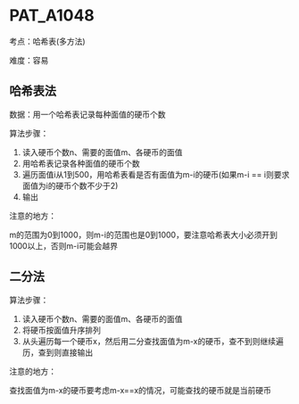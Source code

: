 # PAT_A1048

考点：哈希表(多方法)

难度：容易

## 哈希表法

数据：用一个哈希表记录每种面值的硬币个数

算法步骤：

1. 读入硬币个数n、需要的面值m、各硬币的面值
2. 用哈希表记录各种面值的硬币个数
3. 遍历面值i从1到500，用哈希表看是否有面值为m-i的硬币(如果m-i == i则要求面值为i的硬币个数不少于2)
4. 输出

注意的地方：

m的范围为0到1000，则m-i的范围也是0到1000，要注意哈希表大小必须开到1000以上，否则m-i可能会越界

## 二分法

算法步骤：
1. 读入硬币个数n、需要的面值m、各硬币的面值
2. 将硬币按面值升序排列
3. 从头遍历每一个硬币x，然后用二分查找面值为m-x的硬币，查不到则继续遍历，查到则直接输出

注意的地方：

查找面值为m-x的硬币要考虑m-x==x的情况，可能查找的硬币就是当前硬币
